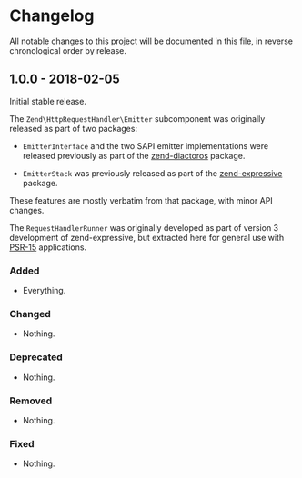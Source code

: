 # Changelog

All notable changes to this project will be documented in this file, in reverse chronological order by release.

## 1.0.0 - 2018-02-05

Initial stable release.

The `Zend\HttpRequestHandler\Emitter` subcomponent was originally released as
part of two packages:

- `EmitterInterface` and the two SAPI emitter implementations were released
  previously as part of the [zend-diactoros](https://docs.zendframework.com/zend-daictoros)
  package.

- `EmitterStack` was previously released as part of the
  [zend-expressive](https://docs.zendframework.com/zend-expressive/) package.

These features are mostly verbatim from that package, with minor API changes.

The `RequestHandlerRunner` was originally developed as part of version 3
development of zend-expressive, but extracted here for general use with
[PSR-15](https://www.php-fig.org/psr/psr-15) applications.

### Added

- Everything.

### Changed

- Nothing.

### Deprecated

- Nothing.

### Removed

- Nothing.

### Fixed

- Nothing.
